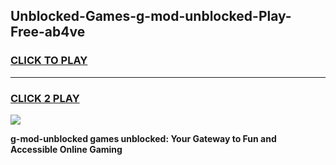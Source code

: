 
## Unblocked-Games-g-mod-unblocked-Play-Free-ab4ve
<h3>
<a href="https://premium76.site?title=g-mod-unblocked&ref=18A1">CLICK TO PLAY</a></h3>
<hr>

<h3>
<a href="https://premium76.site?title=g-mod-unblocked&ref=18A1">CLICK 2 PLAY</a>
  
</h3>

<a href="https://premium76.site?title=g-mod-unblocked&ref=18A1"><img src="https://clearcache.store/games.png"></a>


**g-mod-unblocked games unblocked: Your Gateway to Fun and Accessible Online Gaming**
